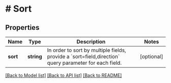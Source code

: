 # # Sort

## Properties

Name | Type | Description | Notes
------------ | ------------- | ------------- | -------------
**sort** | **string** | In order to sort by multiple fields, provide a &#x60;sort&#x3D;field,direction&#x60; query parameter for each field. | [optional]

[[Back to Model list]](../../README.md#models) [[Back to API list]](../../README.md#endpoints) [[Back to README]](../../README.md)
